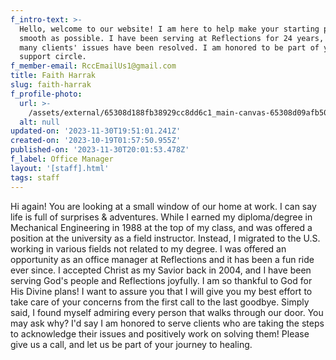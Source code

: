 ```yaml
---
f_intro-text: >-
  Hello, welcome to our website! I am here to help make your starting process as
  smooth as possible. I have been serving at Reflections for 24 years, where so
  many clients' issues have been resolved. I am honored to be part of your
  support circle.
f_member-email: RccEmailUs1@gmail.com
title: Faith Harrak
slug: faith-harrak
f_profile-photo:
  url: >-
    /assets/external/65308d188fb38929cc8dd6c1_main-canvas-65308d09afb50e32924ee808.jpeg
  alt: null
updated-on: '2023-11-30T19:51:01.241Z'
created-on: '2023-10-19T01:57:50.955Z'
published-on: '2023-11-30T20:01:53.478Z'
f_label: Office Manager
layout: '[staff].html'
tags: staff
---
```


Hi again! You are looking at a small window of our home at work. I can say life is full of surprises & adventures. While I earned my diploma/degree in Mechanical Engineering in 1988 at the top of my class, and was offered a position at the university as a field instructor. Instead, I migrated to the U.S. working in various fields not related to my degree. I was offered an opportunity as an office manager at Reflections and it has been a fun ride ever since. I accepted Christ as my Savior back in 2004, and I have been serving God's people and Reflections joyfully. I am so thankful to God for His Divine plans! I want to assure you that I will give you my best effort to take care of your concerns from the first call to the last goodbye. Simply said, I found myself admiring every person that walks through our door. You may ask why? I'd say I am honored to serve clients who are taking the steps to acknowledge their issues and positively work on solving them! Please give us a call, and let us be part of your journey to healing.
